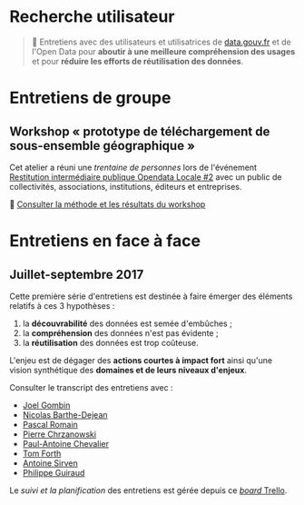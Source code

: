 # Recherche utilisateur

> 🎤 Entretiens avec des utilisateurs et utilisatrices de [data.gouv.fr][datagouv] et de l'Open Data pour **aboutir à une meilleure compréhension des usages** et pour **réduire les efforts de réutilisation des données**.

# Entretiens de groupe

## Workshop « prototype de téléchargement de sous-ensemble géographique »

Cet atelier a réuni une _trentaine de personnes_ lors de l'événement [Restitution intermédiaire publique Opendata Locale #2](http://www.opendatafrance.net/2017/09/05/restitution-intermediaire-publique-opendatalocale-2/) avec un public de collectivités, associations, institutions, éditeurs et entreprises.

📝 [Consulter la méthode et les résultats du workshop](workshops/20171004-opendatalocale/index.md)

# Entretiens en face à face

## Juillet-septembre 2017

Cette première série d'entretiens est destinée à faire émerger des éléments relatifs à ces 3 hypothèses :

1. la **découvrabilité** des données est semée d'embûches ;
2. la **compréhension** des données n'est pas évidente ;
3. la **réutilisation** des données est trop coûteuse.

L'enjeu est de dégager des **actions courtes à impact fort** ainsi qu'une vision synthétique des **domaines et de leurs niveaux d'enjeux**.

Consulter le transcript des entretiens avec :

* [Joel Gombin](interviews/20170711-joel/index.md)
* [Nicolas Barthe-Dejean](interviews/20170711-nicolas/index.md)
* [Pascal Romain](interviews/20170711-pascal/index.md)
* [Pierre Chrzanowski](interviews/20170713-pierre/index.md)
* [Paul-Antoine Chevalier](interviews/20170803-paul-antoine/index.md)
* [Tom Forth](interviews/20170817-tom/index.md)
* [Antoine Sirven](interviews/20170824-antoine/index.md)
* [Philippe Guiraud](interviews/20170904-philippe/index.md)

Le _suivi et la planification_ des entretiens est gérée depuis ce [_board_ Trello][].

[datagouv]: https://data.gouv.fr/
[_board_ Trello]: https://trello.com/b/ENhCEfJL
